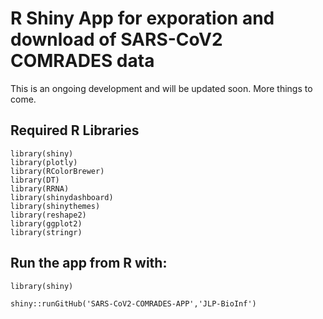 # R Shiny App for exporation and download of SARS-CoV2 COMRADES data

This is an ongoing development and will be updated soon. More things to come. 

## Required R Libraries

```
library(shiny)
library(plotly)
library(RColorBrewer)
library(DT)
library(RRNA)
library(shinydashboard)
library(shinythemes)
library(reshape2)
library(ggplot2)
library(stringr)
```

## Run the app from R with:
```
library(shiny)

shiny::runGitHub('SARS-CoV2-COMRADES-APP','JLP-BioInf')
```
